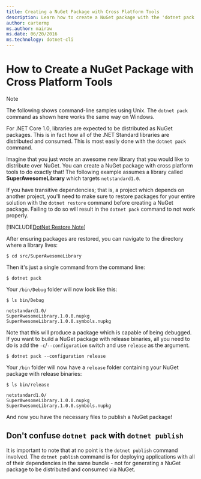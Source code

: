 ```yaml
---
title: Creating a NuGet Package with Cross Platform Tools
description: Learn how to create a NuGet package with the 'dotnet pack' command.
author: cartermp
ms.author: mairaw
ms.date: 06/20/2016
ms.technology: dotnet-cli
---
```

# How to Create a NuGet Package with Cross Platform Tools

> [!NOTE]
> The following shows command-line samples using Unix.  The `dotnet pack` command as shown here works the same way on Windows.

For .NET Core 1.0, libraries are expected to be distributed as NuGet packages.  This is in fact how all of the .NET Standard libraries are distributed and consumed.  This is most easily done with the `dotnet pack` command.

Imagine that you just wrote an awesome new library that you would like to distribute over NuGet.  You can create a NuGet package with cross platform tools to do exactly that!  The following example assumes a library called **SuperAwesomeLibrary** which targets `netstandard1.0`.

If you have transitive dependencies; that is, a project which depends on another project, you'll need to make sure to restore packages for your entire solution with the `dotnet restore` command before creating a NuGet package.  Failing to do so will result in the `dotnet pack` command to not work properly.

[!INCLUDE[DotNet Restore Note](~/includes/dotnet-restore-note.md)]


After ensuring packages are restored, you can navigate to the directory where a library lives:

`$ cd src/SuperAwesomeLibrary`

Then it's just a single command from the command line:

`$ dotnet pack`

Your `/bin/Debug` folder will now look like this:

```
$ ls bin/Debug

netstandard1.0/
SuperAwesomeLibrary.1.0.0.nupkg
SuperAwesomeLibrary.1.0.0.symbols.nupkg
```

Note that this will produce a package which is capable of being debugged.  If you want to build a NuGet package with release binaries, all you need to do is add the `-c`/`--configuration` switch and use `release` as the argument.

`$ dotnet pack --configuration release`

Your `/bin` folder will now have a `release` folder containing your NuGet package with release binaries:

```
$ ls bin/release

netstandard1.0/
SuperAwesomeLibrary.1.0.0.nupkg
SuperAwesomeLibrary.1.0.0.symbols.nupkg
```

And now you have the necessary files to publish a NuGet package!

## Don't confuse `dotnet pack` with `dotnet publish`

It is important to note that at no point is the `dotnet publish` command involved.  The `dotnet publish` command is for deploying applications with all of their dependencies in the same bundle -  not for generating a NuGet package to be distributed and consumed via NuGet.
